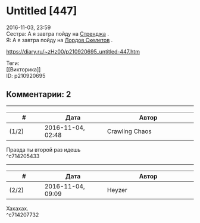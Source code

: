 Untitled [447]
==============

  
2016-11-03, 23:59  
 Сестра: А я завтра пойду на  [Стренджа](https://www.kinopoisk.ru/film/409600/)  .   
 Я: А я завтра пойду на  [Лордов Скелетов](http://darksouls2.wiki.fextralife.com/The+Skeleton+Lords)  .   
  
<https://diary.ru/~zHz00/p210920695_untitled-447.htm>  
  
Теги:  
[[Викторика]]  
ID: p210920695  


Комментарии: 2
--------------

  


---



|         #         |              Дата              |                     Автор                     |           ID           |
| --- | --- | --- | --- |
| (1/2) | 2016-11-04, 02:48 | Crawling Chaos | c714205433 |

  
 Правда ты второй раз идешь   
 ^c714205433

---



|         #         |              Дата              |                     Автор                     |           ID           |
| --- | --- | --- | --- |
| (2/2) | 2016-11-04, 09:09 | Heyzer | c714207732 |

  
 Хахахах.   
 ^c714207732